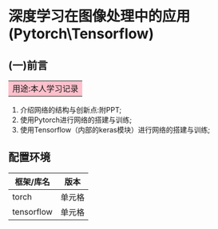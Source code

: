 # 深度学习在图像处理中的应用(Pytorch\Tensorflow)
## (一)前言
<table><tr><td bgcolor=pink>用途:本人学习记录</td></tr></table>

1) 介绍网络的结构与创新点:附PPT;
2) 使用Pytorch进行网络的搭建与训练;
3) 使用Tensorflow（内部的keras模块）进行网络的搭建与训练;

## 配置环境
|  框架/库名   | 版本  |
|  ----  | ----  |
| torch  | 单元格 |
| tensorflow  | 单元格 |
